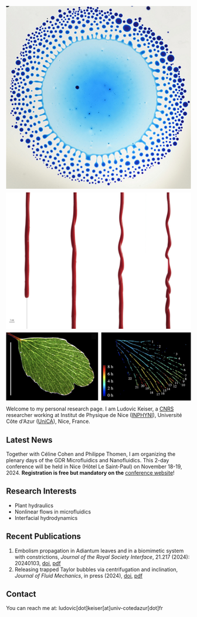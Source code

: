 <div style="display: flex; justify-content: center; align-items: center; gap: 10px; flex-wrap: wrap;">
    <img src="/images/Marangoni_bursting.png" alt="Marangoni Bursting Image" style="max-width: 100%; height: auto; flex: 1 1 150px;">
    <img src="/images/Helical_drainage1.jpg" alt="Helical Drainage Image" style="max-width: 100%; height: auto; flex: 1 1 150px;">
    <img src="/images/Leaves_embolized.png" alt="Embolized Leaves Image" style="max-width: 100%; height: auto; flex: 1 1 150px;">
</div>
<meta name="description" content="Personal website of Ludovic Keiser, CNRS Researcher specializing in soft matter physics, biomimetics, and microfluidics.">
<meta name="keywords" content="Ludovic Keiser, physics, soft matter, biomimetics, microfluidics, cavitation, plant hydraulics, CNRS, Université Côte d'Azur, UniCA, soft matter, biomimetics, microfluidics, research">
<meta name="author" content="Ludovic Keiser">


Welcome to my personal research page. I am Ludovic Keiser, a [CNRS](https://www.cnrs.fr/en) researcher working at Institut de Physique de Nice ([INPHYNI](https://inphyni.univ-cotedazur.eu)), Université Côte d'Azur ([UniCA](https://univ-cotedazur.eu)), Nice, France.

## Latest News

Together with Céline Cohen and Philippe Thomen, I am organizing the plenary days of the GDR Microfluidics and Nanofluidics. This 2-day conference will be held in Nice (Hôtel Le Saint-Paul) on November 18-19, 2024. **Registration is free but mandatory on the** [conference website](https://gdr-mnf-2024.sciencesconf.org)!

## Research Interests

- Plant hydraulics
- Nonlinear flows in microfluidics
- Interfacial hydrodynamics

## Recent Publications

1. Embolism propagation in Adiantum leaves and in a biomimetic system with constrictions, *Journal of the Royal Society Interface*, 21.217 (2024): 20240103, [doi](http://doi.org/10.1098/rsif.2024.0103), [pdf](/publications/Keiser2024_JRSI.pdf)
2. Releasing trapped Taylor bubbles via centrifugation and inclination, *Journal of Fluid Mechanics*, in press (2024), [doi](https://doi.org/10.48550/arXiv.2404.17934), [pdf](/publications/Marcotte2024_JFM.pdf)

## Contact
You can reach me at: ludovic[dot]keiser[at]univ-cotedazur[dot]fr
